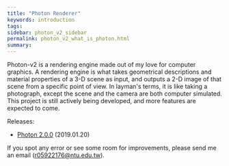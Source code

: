 ```yaml
---
title: "Photon Renderer"
keywords: introduction
tags: 
sidebar: photon_v2_sidebar
permalink: photon_v2_what_is_photon.html
summary: 
---
```


Photon-v2 is a rendering engine made out of my love for computer graphics. A rendering engine is what takes geometrical descriptions and material properties of a 3-D scene as input, and outputs a 2-D image of that scene from a specific point of view. In layman's terms, it is like taking a photograph, except the scene and the camera are both computer simulated. This project is still actively being developed, and more features are expected to come.

Releases:

* [Photon 2.0.0]() (2019.01.20)

If you spot any error or see some room for improvements, please send me an email (r05922176@ntu.edu.tw).